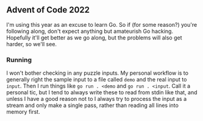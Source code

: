 ## Advent of Code 2022

I'm using this year as an excuse to learn Go. So if (for some reason?) you're
following along, don't expect anything but amateurish Go hacking. Hopefully
it'll get better as we go along, but the problems will also get harder, so
we'll see.

### Running

I won't bother checking in any puzzle inputs. My personal workflow is to
generally right the sample input to a file called `demo` and the real input
to `input`. Then I run things like `go run . <demo` and `go run . <input`.
Call it a personal tic, but I tend to always write these to read from stdin
like that, and unless I have a good reason not to I always try to process
the input as a stream and only make a single pass, rather than reading all
lines into memory first.
